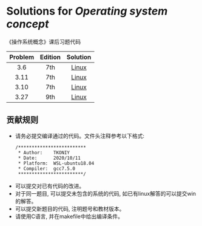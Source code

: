 #  Solutions for *Operating system concept*
《操作系统概念》课后习题代码

| Problem | Edition |            Solution            |
|:-------:|:-------:|:------------------------------:|
|   3.6   |   7th   |    [Linux](./src/3_6_fib.c)    |
|  3.11   |   7th   |  [Linux](./src/3_11_shm_ds.c)  |
|  3.10   |   7th   | [Linux](./src/3_10_fib_shm.c)  |
|  3.27   |   9th   | [Linux](./src/3_27_filecopy.c) |

## 贡献规则
* 请务必提交编译通过的代码。文件头注释参考以下格式:
    ```
    /*************************
     * Author:    TKONIY
     * Date:      2020/10/11
     * Platform:  WSL-ubuntu18.04
     * Compiler:  gcc7.5.0
     ************************/ 
    ```
* 可以提交对已有代码的改进。
* 对于同一题目, 可以提交未包含的系统的代码, 如已有linux解答的可以提交win的解答。
* 可以提交新题目的代码, 注明题号和教材版本。
* 请使用C语言, 并在makefile中给出编译条件。
